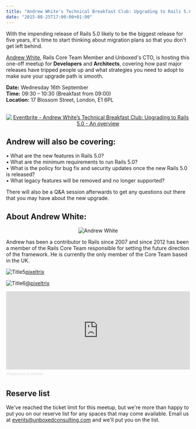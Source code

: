```yaml
---
title: "Andrew White's Technical Breakfast Club: Upgrading to Rails 5.0 - An overview"
date: "2015-08-25T17:00:00+01:00"
---
```


<p>With the impending release of Rails 5.0 likely to be the biggest release
for five years, it&#39;s time to start thinking about migration plans so that
you don&#39;t get left behind.<br/></p>

<p><a href="../people/andrew-white">Andrew White</a>, Rails Core Team Member and Unboxed&#39;s CTO, is hosting this one-off meetup for <b>Developers</b> and <b>Architects</b>, covering how past major releases have tripped people up and what strategies you need to adopt to make sure your upgrade path is smooth.<br/></p>

<p><b>Date:</b> Wednesday 16th September<br/>
<b>Time:</b> 09:30 – 10:30 (Breakfast from 09:00)<br/>
<b>Location:</b> 17 Blossom Street, London, E1 6PL<br/>
<br/></p>

<p align="center"><a href="http://www.eventbrite.co.uk/e/andrew-whites-technical-breakfast-club-upgrading-to-rails-50-an-overview-tickets-18313898363?ref=ebtn" target="_blank"><img src="https://www.eventbrite.co.uk/custombutton?eid=18313898363" alt="Eventbrite - Andrew White’s Technical Breakfast Club: Upgrading to Rails 5.0 - An overview" /></a></p>

<h2 class="super_sub_heading">Andrew will also be covering:</h2>

<p>• What are the new features in Rails 5.0?<br/>
• What are the minimum requirements to run Rails 5.0?<br/>
• What is the policy for bug fix and security updates once the new Rails 5.0 is released?<br/>
• What legacy features will be removed and no longer supported?<br/></p>

<p>There will also be a Q&amp;A session afterwards to get any questions out there that you may have about the new upgrade.<br/></p>

<h2 class="super_sub_heading">About Andrew White:</h2>

<p align="center"><img src="http://bit.ly/1ER12kd" alt="Andrew White"></p> 

<p>Andrew has been a contributor to Rails since 2007 and since 2012 has
been a member of the Rails Core Team responsible for setting the
future direction of the framework. He is currently the only member of
the Core Team based in the UK.<br/></p>

<p><p align="left"><img src="http://bit.ly/1J5QB2v" alt="Title5"><a href="https://github.com/pixeltrix">pixeltrix</a><br/></p>

<p><p align="left"><img src="http://bit.ly/1dMe7E6" alt="Title6"><a href="https://twitter.com/pixeltrix">@pixeltrix</a><br/></p>

<div style="width:100%; text-align:left;" ><iframe  src="https://eventbrite.co.uk/tickets-external?eid=18313898363&amp;ref=etckt" frameborder="0" height="214" width="100%" vspace="0" hspace="0" marginheight="5" marginwidth="5" scrolling="auto" allowtransparency="true"></iframe><div style="font-family:Helvetica, Arial; font-size:10px; padding:5px 0 5px; margin:2px; width:100%; text-align:left;" ><a class="powered-by-eb" style="color: #dddddd; text-decoration: none;" target="_blank" href="http://www.eventbrite.co.uk/r/etckt">Powered by Eventbrite</a></div></div>

<h2 class="super_sub_heading">Reserve list</h2>

<p>We&#39;ve reached the ticket limit for this meetup, but we&#39;re more than happy to put you on our reserve list for any spaces that may come available. Email us at <a href="mailto:events@unboxedconsulting.com">events@unboxedconsulting.com</a> and we&#39;ll put you on the list.</p>
